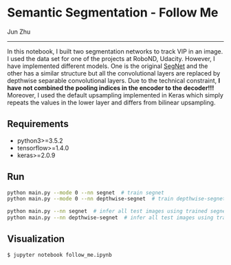 # Semantic Segmentation - Follow Me

Jun Zhu

---

In this notebook, I built two segmentation networks to track VIP in an image. I used the data set for one of the projects at RoboND, Udacity. However, I have implemented different models. One is the original [SegNet](https://arxiv.org/pdf/1511.00561.pdf) and the other has a similar structure but all the convolutional layers are replaced by depthwise separable convolutional layers. Due to the technical constraint, **I have not combined the pooling indices in the encoder to the decoder!!!** Moreover, I used the default upsampling implemented in Keras which simply repeats the values in the lower layer and differs from bilinear upsampling.

## Requirements

- python3>=3.5.2
- tensorflow>=1.4.0
- keras>=2.0.9

## Run

```sh
python main.py --mode 0 --nn segnet  # train segnet
python main.py --mode 0 --nn depthwise-segnet  # train depthwise-segnet

python main.py --nn segnet  # infer all test images using trained segnet
python main.py --nn depthwise-segnet  # infer all test images using traind depthwise-segnet
```

## Visualization

```sh
$ jupyter notebook follow_me.ipynb
```
